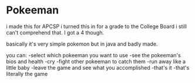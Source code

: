 # Pokeeman
i made this for APCSP  i turned this in for a grade to the College Board i still can't comprehend that. I got a 4 though. 

basically it's very simple pokemon but in java and badly made. 

you can:
-select which pokeeman you want to use
-see the pokeeman's bios and health
-cry
-fight other pokeeman to catch them
-run away like a little baby
-leave the game and see what you accomplished
-that's it
-that's literally the game
